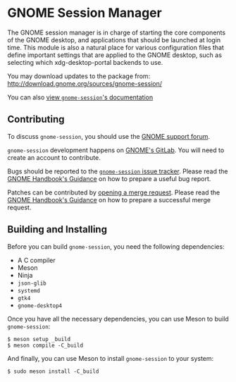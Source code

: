 # GNOME Session Manager

The GNOME session manager is in charge of starting the core components of the
GNOME desktop, and applications that should be launched at login time. This
module is also a natural place for various configuration files that define
important settings that are applied to the GNOME desktop, such as selecting
which xdg-desktop-portal backends to use.

You may download updates to the package from: http://download.gnome.org/sources/gnome-session/

You can also [view `gnome-session`'s documentation](https://gnome.pages.gitlab.gnome.org/gnome-session)

## Contributing

To discuss `gnome-session`, you should use the
[GNOME support forum](https://discourse.gnome.org/c/platform/).

`gnome-session` development happens on
[GNOME's GitLab](http://gitlab.gnome.org/GNOME/gnome-session).
You will need to create an account to contribute.

Bugs should be reported to the
[`gnome-session` issue tracker](https://gitlab.gnome.org/GNOME/gnome-session/-/issues/).
Please read the
[GNOME Handbook's Guidance](https://handbook.gnome.org/issues/reporting.html)
on how to prepare a useful bug report.

Patches can be contributed by
[opening a merge request](https://gitlab.gnome.org/GNOME/gnome-session/-/merge_requests).
Please read the
[GNOME Handbook's Guidance](https://handbook.gnome.org/development.html)
on how to prepare a successful merge request.

## Building and Installing

Before you can build `gnome-session`, you need the following dependencies:

- A C compiler
- Meson
- Ninja
- `json-glib`
- `systemd`
- `gtk4`
- `gnome-desktop4`

Once you have all the necessary dependencies, you can use Meson to build
`gnome-session`:

```
$ meson setup _build
$ meson compile -C_build
```

And finally, you can use Meson to install `gnome-session` to your system:

```
$ sudo meson install -C_build
```
